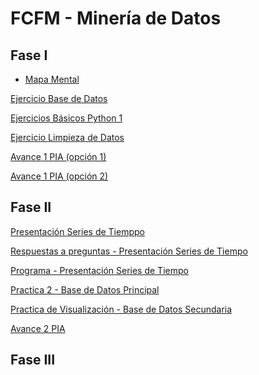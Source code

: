 # FCFM - Minería de Datos 

## Fase I

- [Mapa Mental](https://github.com/LindaRequenes/Mineria_de_datos/blob/main/MapaMental_1_1854552.pdf)

[Ejercicio Base de Datos](https://github.com/JisbethDiaz/FCFM_Miner-a_de_Datos/blob/Miner%C3%ADa-de-datos/Equipo_4-Ejercicio%20base%20de%20datos.pdf)

[Ejercicios Básicos Python 1](https://github.com/LindaRequenes/Mineria_de_datos/blob/main/Ej_Python_1854552.ipynb)

[Ejercicio Limpieza de Datos](https://github.com/mayorga09/Mineria_de_Datos/blob/main/Ej_Limpieza_Equipo4.ipynb)

[Avance 1 PIA (opción 1)](https://github.com/LindaRequenes/Mineria_de_datos/blob/main/Avance1_PIA_Equipo4.ipynb)

[Avance 1 PIA (opción 2)](https://github.com/JisbethDiaz/FCFM_Miner-a_de_Datos/blob/Miner%C3%ADa-de-datos/Avance1_PIA(Op_2)_Equipo4.ipynb)

## Fase II
[Presentación Series de Tiemppo](https://github.com/JisbethDiaz/FCFM_Miner-a_de_Datos/blob/Miner%C3%ADa-de-datos/Presentaci%C3%B3n_SeriesdeTiempo_Equipo4.pdf)

[Respuestas a preguntas - Presentación Series de Tiempo](https://github.com/JisbethDiaz/FCFM_Miner-a_de_Datos/blob/Miner%C3%ADa-de-datos/Presentaci%C3%B3n_SeriesdeTiempo_Equipo4%20(respuestas%20a%20preguntas).pdf)

[Programa - Presentación Series de Tiempo](https://github.com/mayorga09/Mineria_de_Datos/blob/main/Programa_Presentaci%C3%B3n.ipynb)

[Practica 2 - Base de Datos Principal](https://github.com/mayorga09/Mineria_de_Datos/blob/main/Practica_II_Base1.ipynb) 

[Practica de Visualización - Base de Datos Secundaria](https://github.com/normaisabel/Mineria-de-datos/blob/main/Visualizacion_Base2.ipynb) 

[Avance 2 PIA](https://github.com/JisbethDiaz/FCFM_Miner-a_de_Datos/blob/Miner%C3%ADa-de-datos/Avance2_PIA_Equipo4.ipynb) 

## Fase III
